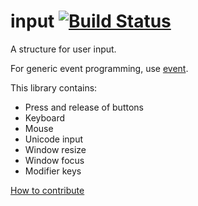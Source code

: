 # input [![Build Status](https://travis-ci.org/PistonDevelopers/input.svg?branch=master)](https://travis-ci.org/PistonDevelopers/input)

A structure for user input.

For generic event programming, use [event](https://github.com/pistondevelopers/event).

This library contains:

* Press and release of buttons
* Keyboard
* Mouse
* Unicode input
* Window resize
* Window focus
* Modifier keys

[How to contribute](https://github.com/PistonDevelopers/piston/blob/master/CONTRIBUTING.md)
